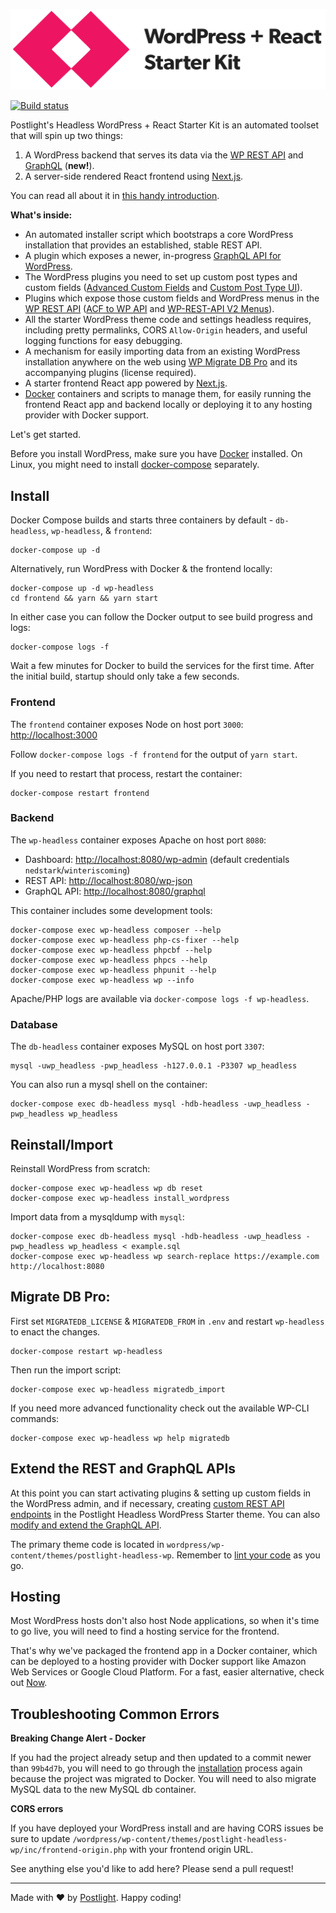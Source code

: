 ![WordPress + React Starter Kit](frontend/static/images/wordpress-plus-react-header.png)

[![Build status](https://travis-ci.org/postlight/headless-wp-starter.svg)](https://travis-ci.org/postlight/headless-wp-starter)

Postlight's Headless WordPress + React Starter Kit is an automated toolset that will spin up two things:

1.  A WordPress backend that serves its data via the [WP REST API](https://developer.wordpress.org/rest-api/) and [GraphQL](http://graphql.org/) (**new!**).
2.  A server-side rendered React frontend using [Next.js](https://github.com/zeit/next.js/).

You can read all about it in [this handy introduction](https://trackchanges.postlight.com/introducing-postlights-wordpress-react-starter-kit-a61e2633c48c).

**What's inside:**

*   An automated installer script which bootstraps a core WordPress installation that provides an established, stable REST API.
*   A plugin which exposes a newer, in-progress [GraphQL API for WordPress](https://wpgraphql.com/).
*   The WordPress plugins you need to set up custom post types and custom fields ([Advanced Custom Fields](https://www.advancedcustomfields.com/) and [Custom Post Type UI](https://wordpress.org/plugins/custom-post-type-ui/)).
*   Plugins which expose those custom fields and WordPress menus in the [WP REST API](https://developer.wordpress.org/rest-api/) ([ACF to WP API](https://wordpress.org/plugins/acf-to-wp-api/) and [WP-REST-API V2 Menus](https://wordpress.org/plugins/wp-rest-api-v2-menus/)).
*   All the starter WordPress theme code and settings headless requires, including pretty permalinks, CORS `Allow-Origin` headers, and useful logging functions for easy debugging.
*   A mechanism for easily importing data from an existing WordPress installation anywhere on the web using [WP Migrate DB Pro](https://deliciousbrains.com/wp-migrate-db-pro/) and its accompanying plugins (license required).
*   A starter frontend React app powered by [Next.js](https://learnnextjs.com/).
*   [Docker](https://www.docker.com/) containers and scripts to manage them, for easily running the frontend React app and backend locally or deploying it to any hosting provider with Docker support.

Let's get started.

Before you install WordPress, make sure you have [Docker](https://www.docker.com) installed. On Linux, you might need to install [docker-compose](https://docs.docker.com/compose/install/#install-compose) separately.

## Install

Docker Compose builds and starts three containers by default - `db-headless`, `wp-headless`, & `frontend`:

    docker-compose up -d

Alternatively, run WordPress with Docker & the frontend locally:

    docker-compose up -d wp-headless
    cd frontend && yarn && yarn start

In either case you can follow the Docker output to see build progress and logs:

    docker-compose logs -f

Wait a few minutes for Docker to build the services for the first time. After the initial build, startup should only take a few seconds.

### Frontend

The `frontend` container exposes Node on host port `3000`: [http://localhost:3000](http://localhost:3000)

Follow `docker-compose logs -f frontend` for the output of `yarn start`.

If you need to restart that process, restart the container:

    docker-compose restart frontend

### Backend

The `wp-headless` container exposes Apache on host port `8080`:

* Dashboard: [http://localhost:8080/wp-admin](http://localhost:8080/wp-admin) (default credentials `nedstark`/`winteriscoming`)
* REST API: [http://localhost:8080/wp-json](http://localhost:8080/wp-json)
* GraphQL API: [http://localhost:8080/graphql](http://localhost:8080/graphql)

This container includes some development tools:

    docker-compose exec wp-headless composer --help
    docker-compose exec wp-headless php-cs-fixer --help
    docker-compose exec wp-headless phpcbf --help
    docker-compose exec wp-headless phpcs --help
    docker-compose exec wp-headless phpunit --help
    docker-compose exec wp-headless wp --info

Apache/PHP logs are available via `docker-compose logs -f wp-headless`.

### Database

The `db-headless` container exposes MySQL on host port `3307`:

    mysql -uwp_headless -pwp_headless -h127.0.0.1 -P3307 wp_headless

You can also run a mysql shell on the container:

    docker-compose exec db-headless mysql -hdb-headless -uwp_headless -pwp_headless wp_headless

## Reinstall/Import

Reinstall WordPress from scratch:

    docker-compose exec wp-headless wp db reset
    docker-compose exec wp-headless install_wordpress

Import data from a mysqldump with `mysql`:

    docker-compose exec db-headless mysql -hdb-headless -uwp_headless -pwp_headless wp_headless < example.sql
    docker-compose exec wp-headless wp search-replace https://example.com http://localhost:8080

## Migrate DB Pro:

First set `MIGRATEDB_LICENSE` & `MIGRATEDB_FROM` in `.env` and restart `wp-headless` to enact the changes.

    docker-compose restart wp-headless

Then run the import script:

    docker-compose exec wp-headless migratedb_import

If you need more advanced functionality check out the available WP-CLI commands:

    docker-compose exec wp-headless wp help migratedb

## Extend the REST and GraphQL APIs

At this point you can start activating plugins & setting up custom fields in the WordPress admin, and if necessary, creating [custom REST API endpoints](https://developer.wordpress.org/rest-api/extending-the-rest-api/adding-custom-endpoints/) in the Postlight Headless WordPress Starter theme. You can also [modify and extend the GraphQL API](https://wpgraphql.com/docs/getting-started/about).

The primary theme code is located in `wordpress/wp-content/themes/postlight-headless-wp`. Remember to [lint your code](wordpress/wp-content/themes/README-linting.md) as you go.

## Hosting

Most WordPress hosts don't also host Node applications, so when it's time to go live, you will need to find a hosting service for the frontend.

That's why we've packaged the frontend app in a Docker container, which can be deployed to a hosting provider with Docker support like Amazon Web Services or Google Cloud Platform. For a fast, easier alternative, check out [Now](https://zeit.co/now).

## Troubleshooting Common Errors
**Breaking Change Alert - Docker**

If you had the project already setup and then updated to a commit newer than `99b4d7b`, you will need to go through the [installation](https://github.com/postlight/headless-wp-starter/tree/feat-docker#install) process again because the project was migrated to Docker.
You will need to also migrate MySQL data to the new MySQL db container.

**CORS errors**

If you have deployed your WordPress install and are having CORS issues be sure to update `/wordpress/wp-content/themes/postlight-headless-wp/inc/frontend-origin.php` with your frontend origin URL.

See anything else you'd like to add here? Please send a pull request!

---

Made with ❤️ by [Postlight](https://postlight.com). Happy coding!
